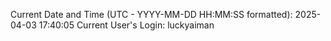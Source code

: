 Current Date and Time (UTC - YYYY-MM-DD HH:MM:SS formatted): 2025-04-03 17:40:05
Current User's Login: luckyaiman
